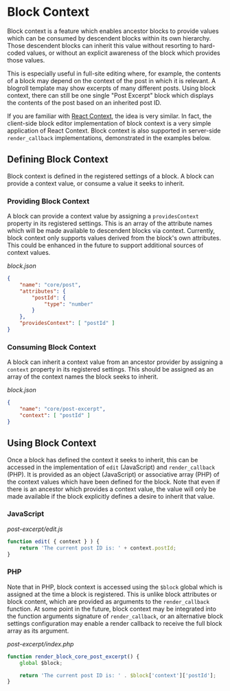 # Block Context

Block context is a feature which enables ancestor blocks to provide values which can be consumed by descendent blocks within its own hierarchy. Those descendent blocks can inherit this value without resorting to hard-coded values, or without an explicit awareness of the block which provides those values.

This is especially useful in full-site editing where, for example, the contents of a block may depend on the context of the post in which it is relevant. A blogroll template may show excerpts of many different posts. Using block context, there can still be one single "Post Excerpt" block which displays the contents of the post based on an inherited post ID.

If you are familiar with [React Context](https://reactjs.org/docs/context.html), the idea is very similar. In fact, the client-side block editor implementation of block context is a very simple application of React Context. Block context is also supported in server-side `render_callback` implementations, demonstrated in the examples below.

## Defining Block Context

Block context is defined in the registered settings of a block. A block can provide a context value, or consume a value it seeks to inherit.

### Providing Block Context

A block can provide a context value by assigning a `providesContext` property in its registered settings. This is an array of the attribute names which will be made available to descendent blocks via context. Currently, block context only supports values derived from the block's own attributes. This could be enhanced in the future to support additional sources of context values.

_block.json_

```json
{
	"name": "core/post",
	"attributes": {
		"postId": {
			"type": "number"
		}
	},
	"providesContext": [ "postId" ]
}
```

### Consuming Block Context

A block can inherit a context value from an ancestor provider by assigning a `context` property in its registered settings. This should be assigned as an array of the context names the block seeks to inherit.

_block.json_

```json
{
	"name": "core/post-excerpt",
	"context": [ "postId" ]
}
```

## Using Block Context

Once a block has defined the context it seeks to inherit, this can be accessed in the implementation of `edit` (JavaScript) and `render_callback` (PHP). It is provided as an object (JavaScript) or associative array (PHP) of the context values which have been defined for the block. Note that even if there is an ancestor which provides a context value, the value will only be made available if the block explicitly defines a desire to inherit that value.

### JavaScript

_post-excerpt/edit.js_

```js
function edit( { context } ) {
	return 'The current post ID is: ' + context.postId;
}
```

### PHP

Note that in PHP, block context is accessed using the `$block` global which is assigned at the time a block is registered. This is unlike block attributes or block content, which are provided as arguments to the `render_callback` function. At some point in the future, block context may be integrated into the function arguments signature of `render_callback`, or an alternative block settings configuration may enable a render callback to receive the full block array as its argument.

_post-excerpt/index.php_

```js
function render_block_core_post_excerpt() {
	global $block;

	return 'The current post ID is: ' . $block['context']['postId'];
}
```
